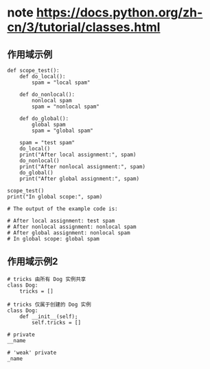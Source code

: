 # note <https://docs.python.org/zh-cn/3/tutorial/classes.html>

## 作用域示例

    def scope_test():
        def do_local():
            spam = "local spam"

        def do_nonlocal():
            nonlocal spam
            spam = "nonlocal spam"

        def do_global():
            global spam
            spam = "global spam"

        spam = "test spam"
        do_local()
        print("After local assignment:", spam)
        do_nonlocal()
        print("After nonlocal assignment:", spam)
        do_global()
        print("After global assignment:", spam)

    scope_test()
    print("In global scope:", spam)

    # The output of the example code is:

    # After local assignment: test spam
    # After nonlocal assignment: nonlocal spam
    # After global assignment: nonlocal spam
    # In global scope: global spam

## 作用域示例2

    # tricks 由所有 Dog 实例共享
    class Dog:
        tricks = []  
    
    # tricks 仅属于创建的 Dog 实例
    class Dog:
        def __init__(self);
            self.tricks = []  

    # private
    __name

    # 'weak' private
    _name